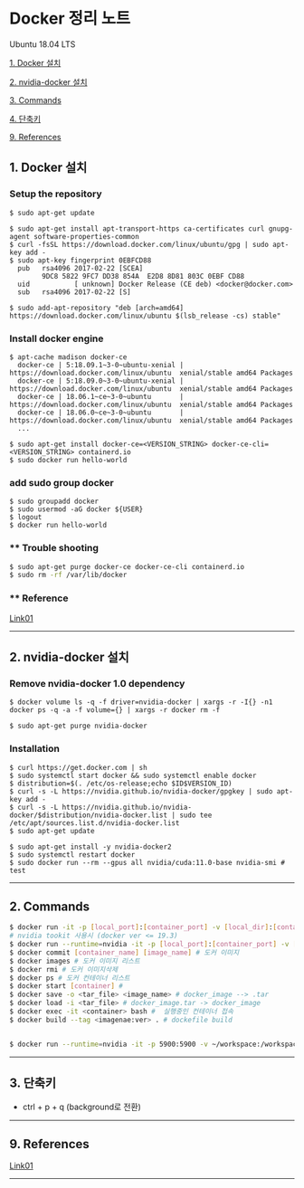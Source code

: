 # Docker 정리 노트
  
  Ubuntu 18.04 LTS 

  [1. Docker 설치](#1.-Docker-설치)
  
  [2. nvidia-docker 설치](#1.-nvidia-docker-설치)

  [3. Commands](#2.-Commands)
  
  [4. 단축키](#3.-단축키)

  [9. References](#9.-References)

## 1. Docker 설치 <a name="1.-Docker-설치"></a>
  ### Setup the repository
  ```
  $ sudo apt-get update

  $ sudo apt-get install apt-transport-https ca-certificates curl gnupg-agent software-properties-common
  $ curl -fsSL https://download.docker.com/linux/ubuntu/gpg | sudo apt-key add -
  $ sudo apt-key fingerprint 0EBFCD88
    pub   rsa4096 2017-02-22 [SCEA]
          9DC8 5822 9FC7 DD38 854A  E2D8 8D81 803C 0EBF CD88
    uid           [ unknown] Docker Release (CE deb) <docker@docker.com>
    sub   rsa4096 2017-02-22 [S]
    
  $ sudo add-apt-repository "deb [arch=amd64] https://download.docker.com/linux/ubuntu $(lsb_release -cs) stable"
  ```
  ### Install docker engine
  ```
  $ apt-cache madison docker-ce
    docker-ce | 5:18.09.1~3-0~ubuntu-xenial | https://download.docker.com/linux/ubuntu  xenial/stable amd64 Packages
    docker-ce | 5:18.09.0~3-0~ubuntu-xenial | https://download.docker.com/linux/ubuntu  xenial/stable amd64 Packages
    docker-ce | 18.06.1~ce~3-0~ubuntu       | https://download.docker.com/linux/ubuntu  xenial/stable amd64 Packages
    docker-ce | 18.06.0~ce~3-0~ubuntu       | https://download.docker.com/linux/ubuntu  xenial/stable amd64 Packages
    ...
  
  $ sudo apt-get install docker-ce=<VERSION_STRING> docker-ce-cli=<VERSION_STRING> containerd.io
  $ sudo docker run hello-world
  ```
  ### add sudo group docker
  ```
  $ sudo groupadd docker
  $ sudo usermod -aG docker ${USER}
  $ logout
  $ docker run hello-world
  ```
  
  ### ** Trouble shooting
  ```bash
  $ sudo apt-get purge docker-ce docker-ce-cli containerd.io
  $ sudo rm -rf /var/lib/docker
  ```
  
  
  ### ** Reference
  [Link01](https://docs.docker.com/engine/install/ubuntu/)
  
  
  
---

## 2. nvidia-docker 설치 <a name="2.-nvidia-docker-설치"></a>
  ### Remove nvidia-docker 1.0 dependency
  ```
  $ docker volume ls -q -f driver=nvidia-docker | xargs -r -I{} -n1 docker ps -q -a -f volume={} | xargs -r docker rm -f

  $ sudo apt-get purge nvidia-docker
  ```
  
  ### Installation
  ```
  $ curl https://get.docker.com | sh
  $ sudo systemctl start docker && sudo systemctl enable docker
  $ distribution=$(. /etc/os-release;echo $ID$VERSION_ID)
  $ curl -s -L https://nvidia.github.io/nvidia-docker/gpgkey | sudo apt-key add -
  $ curl -s -L https://nvidia.github.io/nvidia-docker/$distribution/nvidia-docker.list | sudo tee /etc/apt/sources.list.d/nvidia-docker.list
  $ sudo apt-get update

  $ sudo apt-get install -y nvidia-docker2
  $ sudo systemctl restart docker
  $ sudo docker run --rm --gpus all nvidia/cuda:11.0-base nvidia-smi # test
  ```
  

  

---

## 2. Commands <a name="2.-Commands"></a>

  ```bash
  $ docker run -it -p [local_port]:[container_port] -v [local_dir]:[container_dir] --name [container_name] [docker_image] # 실행
  # nvidia tookit 사용시 (docker ver <= 19.3) 
  $ docker run --runtime=nvidia -it -p [local_port]:[container_port] -v [local_dir]:[container_dir] --name [container_name] [docker_image] # 실행
  $ docker commit [container_name] [image_name] # 도커 이미지 
  $ docker images # 도커 이미지 리스트
  $ docker rmi # 도커 이미지삭제
  $ docker ps # 도커 컨테이너 리스트
  $ docker start [container] # 
  $ docker save -o <tar_file> <image_name> # docker_image --> .tar
  $ docker load -i <tar_file> # docker_image.tar -> docker_image
  $ docker exec -it <container> bash #  실행중인 컨테이너 접속
  $ docker build --tag <imagenae:ver> . # dockefile build
  
  
  $ docker run --runtime=nvidia -it -p 5900:5900 -v ~/workspace:/workspace --name edges2portrait tom_workspace:base
  ```
---


## 3. 단축키 <a name="3.-단축키"></a>
  * ctrl + p + q (background로 전환)


---

## 9. References <a name="9.-References"></a>
  [Link01](https://www.44bits.io/ko/post/almost-perfect-development-environment-with-docker-and-docker-compose#%EA%B0%9C%EB%B0%9C%EC%9A%A9-dockerfile%EC%9D%84-%EB%B3%84%EB%8F%84%EB%A1%9C-%EA%B4%80%EB%A6%AC%ED%95%98%EA%B8%B0)

---






